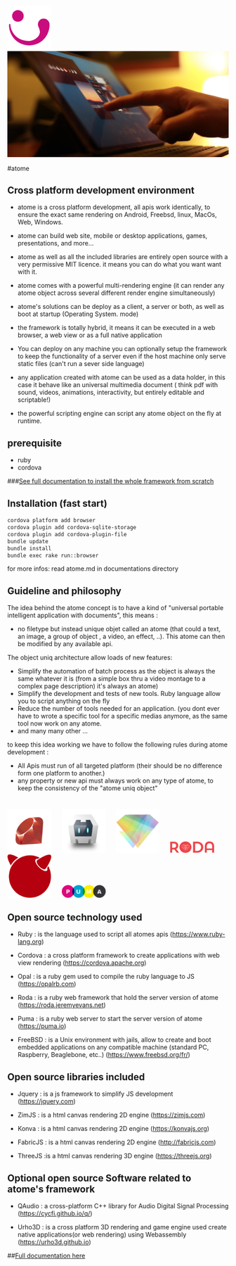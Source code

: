<img src="https://github.com/atomecorp/atome/raw/development/www/public/medias/images/atome.svg" width="100" />




<img src="https://github.com/atomecorp/atome/raw/development/documentation/images/3.png" width="666" />




#atome


Cross platform development environment
-
- atome is a cross platform development, all apis work identically, to ensure the exact same rendering on Android, Freebsd, linux, MacOs, Web, Windows.

- atome can build web site, mobile or desktop applications, games, presentations, and more...

- atome as well as all the included libraries are entirely open source with a very permissive MIT licence. it means you can do what you want want with it.

- atome comes with a powerful multi-rendering engine (it can render any atome object across several different render engine simultaneously)

- atome's solutions can be deploy as a client, a server or both, as well as boot at startup (Operating System. mode)

- the framework is totally hybrid, it means it can be executed in a web browser, a web view or as a full native application

- You can deploy on any machine you can optionally setup the framework to keep the functionality of a server even if the host machine only serve static files (can't run a sever side language)

- any application created with atome can be used as a data holder, in this case it behave like an universal multimedia document ( think pdf with sound, videos,  animations, interactivity, but entirely editable and scriptable!)

- the powerful scripting engine can script any atome object on the fly at runtime.

prerequisite
-
- ruby
- cordova


###[See full documentation to install the whole framework from scratch ](./documentation/atome.md)


Installation (fast start)
- 
    cordova platform add browser
    cordova plugin add cordova-sqlite-storage
    cordova plugin add cordova-plugin-file
    bundle update
    bundle install
    bundle exec rake run::browser

for more infos:
read atome.md in documentations directory



Guideline and philosophy
-

The idea behind the atome concept is to have a kind of "universal portable intelligent application with documents", this means : 

- no filetype but instead unique objet called an atome (that could a text, an image, a group of object , a video, an effect, ..). This atome can then  be modified by any available api.

The object uniq architecture allow loads of new features:
 
- Simplify the automation of batch process as the object is always the same whatever it is (from a simple box thru a video montage to a complex page description) it's always an atome)
- Simplify the development and tests of new tools. Ruby language allow you to script anything on the fly 
- Reduce the number of tools needed for an application. (you dont ever have to wrote a specific tool for a specific medias anymore,  as the same tool now work on any atome.
- and many many other ...

to keep this idea working we have to follow the following rules during atome development :

- All Apis must run of all targeted platform (their should be no difference form one platform to another.)
- any property or new api must always work on any type of atome, to keep the consistency of the  "atome uniq object" 
#

<img src="https://github.com/atomecorp/atome/raw/development/documentation/images/logos/ruby.png" width="100" />&nbsp;&nbsp;&nbsp;&nbsp;&nbsp;
<img src="https://github.com/atomecorp/atome/raw/development/documentation/images/logos/cordova.png" width="100" />&nbsp;&nbsp;&nbsp;&nbsp;&nbsp;
<img src="https://github.com/atomecorp/atome/raw/development/documentation/images/logos/opal.png" width="100" />&nbsp;&nbsp;&nbsp;&nbsp;&nbsp;
<img src="https://github.com/atomecorp/atome/raw/development/documentation/images/logos/roda.svg" width="100" />&nbsp;&nbsp;&nbsp;&nbsp;&nbsp;
<img src="https://github.com/atomecorp/atome/raw/development/documentation/images/logos/freebsd.png" width="100" />&nbsp;&nbsp;&nbsp;&nbsp;&nbsp;
<img src="https://github.com/atomecorp/atome/raw/development/documentation/images/logos/puma.png" width="100" />&nbsp;&nbsp;&nbsp;&nbsp;&nbsp;

Open source technology used
-

- Ruby : is the language used to script all atomes apis (https://www.ruby-lang.org)
  
[comment]: <> (<img src="https://github.com/atomecorp/atome/raw/development/documentation/images/logos/ruby.png" width="100" />)

- Cordova : a cross platform framework to create applications with web view rendering (https://cordova.apache.org)

[comment]: <> (<img src="https://github.com/atomecorp/atome/raw/development/documentation/images/logos/cordova.png" width="100" />)

- Opal : is a ruby gem used to compile the ruby language to JS (https://opalrb.com)

[comment]: <> (<img src="https://github.com/atomecorp/atome/raw/development/documentation/images/logos/opal.png" width="100" />)

- Roda : is a ruby web framework that hold the server version of atome (https://roda.jeremyevans.net)

[comment]: <> (<img src="https://github.com/atomecorp/atome/raw/development/documentation/images/logos/roda.svg" width="100" />)

- Puma : is a ruby web server to start the server version of atome (https://puma.io)

[comment]: <> (<img src="https://github.com/atomecorp/atome/raw/development/documentation/images/logos/puma.png" width="100" />)

- FreeBSD : is a Unix environment with jails, allow to create and boot embedded applications on any compatible machine (standard PC, Raspberry, Beaglebone, etc..) (https://www.freebsd.org/fr/)

[comment]: <> (<img src="https://github.com/atomecorp/atome/raw/development/documentation/images/logos/freebsd.png" width="100" />)


Open source libraries included
-

- Jquery : is a js framework to simplify JS development (https://jquery.com)

- ZimJS : is a html canvas rendering 2D engine (https://zimjs.com)

- Konva : is a html canvas rendering 2D engine (https://konvajs.org)

- FabricJS : is a html canvas rendering 2D engine (http://fabricjs.com)

- ThreeJS :is a html canvas rendering 3D engine (https://threejs.org)


Optional open source Software related to atome's framework
-
- QAudio : a cross-platform C++ library for Audio Digital Signal Processing (https://cycfi.github.io/q/)

- Urho3D : is a cross platform 3D rendering and game engine used create native applications(or web rendering) using Webassembly (https://urho3d.github.io)

##[Full documentation here](./documentation/atome.md)

 
